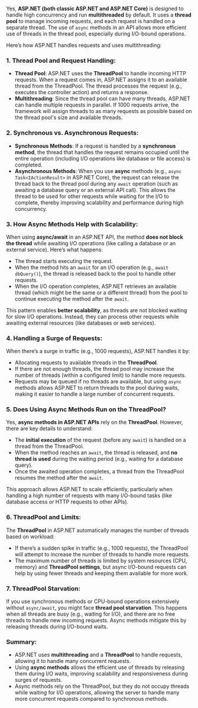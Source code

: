Yes, **ASP.NET (both classic ASP.NET and ASP.NET Core)** is designed to handle high concurrency and run **multithreaded** by default. It uses a **thread pool** to manage incoming requests, and each request is handled on a separate thread. The use of `async` methods in an API allows more efficient use of threads in the thread pool, especially during I/O-bound operations.

Here’s how ASP.NET handles requests and uses multithreading:

### 1. **Thread Pool and Request Handling:**
- **Thread Pool**: ASP.NET uses the **ThreadPool** to handle incoming HTTP requests. When a request comes in, ASP.NET assigns it to an available thread from the ThreadPool. The thread processes the request (e.g., executes the controller action) and returns a response.
- **Multithreading**: Since the thread pool can have many threads, ASP.NET can handle multiple requests in parallel. If 1000 requests arrive, the framework will assign threads to as many requests as possible based on the thread pool's size and available threads.

### 2. **Synchronous vs. Asynchronous Requests:**
- **Synchronous Methods**: If a request is handled by a **synchronous method**, the thread that handles the request remains occupied until the entire operation (including I/O operations like database or file access) is completed.
- **Asynchronous Methods**: When you use **async** methods (e.g., `async Task<IActionResult>` in ASP.NET Core), the request can release the thread back to the thread pool during any `await` operation (such as awaiting a database query or an external API call). This allows the thread to be used for other requests while waiting for the I/O to complete, thereby improving scalability and performance during high concurrency.

### 3. **How Async Methods Help with Scalability:**
When using **async/await** in an ASP.NET API, the method **does not block the thread** while awaiting I/O operations (like calling a database or an external service). Here’s what happens:
- The thread starts executing the request.
- When the method hits an `await` for an I/O operation (e.g., `await dbQuery()`), the thread is released back to the pool to handle other requests.
- When the I/O operation completes, ASP.NET retrieves an available thread (which might be the same or a different thread) from the pool to continue executing the method after the `await`.

This pattern enables **better scalability**, as threads are not blocked waiting for slow I/O operations. Instead, they can process other requests while awaiting external resources (like databases or web services).

### 4. **Handling a Surge of Requests:**
When there’s a surge in traffic (e.g., 1000 requests), ASP.NET handles it by:
- Allocating requests to available threads in the **ThreadPool**.
- If there are not enough threads, the thread pool may increase the number of threads (within a configured limit) to handle more requests.
- Requests may be queued if no threads are available, but using `async` methods allows ASP.NET to return threads to the pool during waits, making it easier to handle a large number of concurrent requests.

### 5. **Does Using Async Methods Run on the ThreadPool?**
Yes, **async methods in ASP.NET APIs** rely on the **ThreadPool**. However, there are key details to understand:
- The **initial execution** of the request (before any `await`) is handled on a thread from the ThreadPool.
- When the method reaches an `await`, the thread is released, and **no thread is used** during the waiting period (e.g., waiting for a database query).
- Once the awaited operation completes, a thread from the ThreadPool resumes the method after the `await`.

This approach allows ASP.NET to scale efficiently, particularly when handling a high number of requests with many I/O-bound tasks (like database access or HTTP requests to other APIs).

### 6. **ThreadPool and Limits:**
The **ThreadPool** in ASP.NET automatically manages the number of threads based on workload:
- If there’s a sudden spike in traffic (e.g., 1000 requests), the ThreadPool will attempt to increase the number of threads to handle more requests.
- The maximum number of threads is limited by system resources (CPU, memory) and **ThreadPool settings**, but async I/O-bound requests can help by using fewer threads and keeping them available for more work.

### 7. **ThreadPool Starvation:**
If you use synchronous methods or CPU-bound operations extensively without `async/await`, you might face **thread pool starvation**. This happens when all threads are busy (e.g., waiting for I/O), and there are no free threads to handle new incoming requests. Async methods mitigate this by releasing threads during I/O-bound waits.

### Summary:
- ASP.NET uses **multithreading** and a **ThreadPool** to handle requests, allowing it to handle many concurrent requests.
- Using **async methods** allows the efficient use of threads by releasing them during I/O waits, improving scalability and responsiveness during surges of requests.
- Async methods rely on the ThreadPool, but they do not occupy threads while waiting for I/O operations, allowing the server to handle many more concurrent requests compared to synchronous methods.
